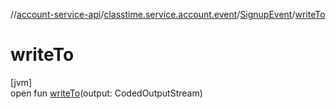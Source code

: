 //[account-service-api](../../../index.md)/[classtime.service.account.event](../index.md)/[SignupEvent](index.md)/[writeTo](write-to.md)

# writeTo

[jvm]\
open fun [writeTo](write-to.md)(output: CodedOutputStream)
